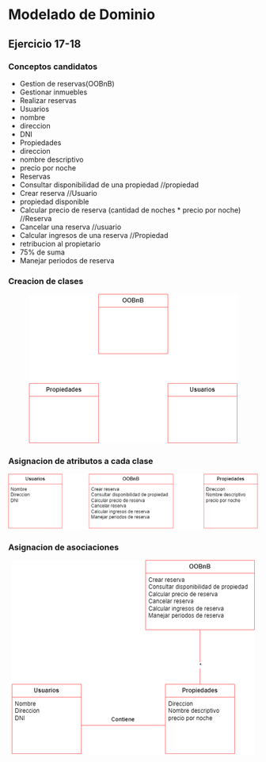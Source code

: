 # Modelado de Dominio
## Ejercicio 17-18

### Conceptos candidatos

* Gestion de reservas(OOBnB)
* Gestionar inmuebles
* Realizar reservas
* Usuarios
* nombre
* direccion
* DNI
* Propiedades
* direccion
* nombre descriptivo
* precio por noche
* Reservas
* Consultar disponibilidad de una propiedad //propiedad
* Crear reserva //Usuario
* propiedad disponible
* Calcular precio de reserva (cantidad de noches * precio por noche) //Reserva
* Cancelar una reserva //usuario
* Calcular ingresos de una reserva //Propiedad
* retribucion al propietario
* 75% de suma
* Manejar periodos de reserva 

### Creacion de clases

<p align="center">
    <img src="./img/Classes.png" alt="Classes"/>
</p>

### Asignacion de atributos a cada clase

<p align="center">
    <img src="./img/ClassesAtributos.png" alt="Atributes"/>
</p>


### Asignacion de asociaciones

<p align="center">
    <img src="./img/Dominio.png" alt="Domain"/>
</p>